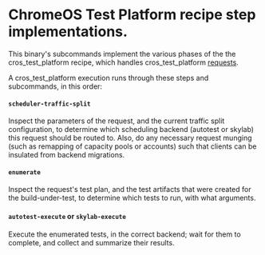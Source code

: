# ChromeOS Test Platform recipe step implementations.

This binary's subcommands implement the various phases of the the cros_test_platform recipe, which handles cros_test_platform [requests](https://chromium.googlesource.com/chromiumos/infra/proto/+/refs/heads/master/src/test_platform/request.proto).

A cros_test_platform execution runs through these steps and subcommands, in
this order:

#### `scheduler-traffic-split`
Inspect the parameters of the request, and the current traffic split configuration,
to determine which scheduling backend (autotest or skylab) this request should
be routed to. Also, do any necessary request munging (such as remapping of capacity
pools or accounts) such that clients can be insulated from backend migrations.

#### `enumerate`
Inspect the request's test plan, and the test artifacts that were created for
the build-under-test, to determine which tests to run, with what arguments.

#### `autotest-execute` or `skylab-execute`
Execute the enumerated tests, in the correct backend; wait for them to complete, and collect and summarize their results.
